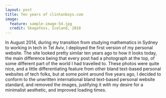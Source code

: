 ```yaml
---
layout: post
title: Ten years of clintonboys.com
image:
  feature: sample-image-54.jpg
  credit: Skogafoss, Iceland, 2018
---
```


In August 2014, during my transition from studying mathematics in Sydney to working in tech in Tel Aviv, I deployed the first version of my personal website. The site looked pretty similar ten years ago to how it looks today, the main difference being that every post had a photograph at the top, of some different part of the world I had travelled to. These photos were quite nice, and a little differentiating feature from other bland text-based personal websites of tech folks, but at some point around five years ago, I decided to conform to the unwritten international bland text-based personal website standard, and removed the images, justifying it with my desire for a minimalist aesthetic, and improved loading times. 